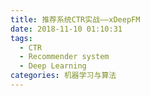 ```yaml
---
title: 推荐系统CTR实战——xDeepFM
date: 2018-11-10 01:10:31
tags:
  - CTR
  - Recommender system
  - Deep Learning
categories: 机器学习与算法
---
```

